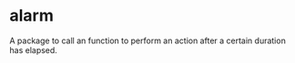 alarm
=====

A package to call an function to perform an action after a certain duration has elapsed. 
